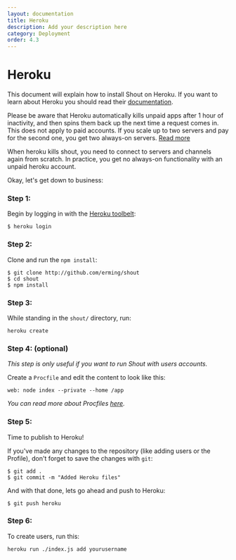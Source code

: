 ```yaml
---
layout: documentation
title: Heroku
description: Add your description here
category: Deployment
order: 4.3
---
```


# Heroku

This document will explain how to install Shout on Heroku. If you want to learn about Heroku you should read their [documentation](https://devcenter.heroku.com/articles/getting-started-with-nodejs#introduction).

<div class="alert alert-warning" role="alert">
  <p>
    Please be aware that Heroku automatically kills unpaid apps after 1 hour of inactivity, and then spins them back up the next time a request comes in.
    This does not apply to paid accounts.
    If you scale up to two servers and pay for the second one, you get two always-on servers.
    <a href="https://devcenter.heroku.com/articles/dynos\#dyno-sleeping">Read more</a>
  </p>

  <p>
    When heroku kills shout, you need to connect to servers and channels again from scratch.
    In practice, you get no always-on functionality with an unpaid heroku account.
  </p>
</div>

Okay, let's get down to business:

### Step 1:

Begin by logging in with the [Heroku toolbelt](https://toolbelt.heroku.com/):

```
$ heroku login
```

### Step 2:

Clone and run the `npm install`:

```
$ git clone http://github.com/erming/shout
$ cd shout
$ npm install
```

### Step 3:

While standing in the `shout/` directory, run:

```
heroku create
```

### Step 4: (optional)

_This step is only useful if you want to run Shout with users accounts._

Create a `Procfile` and edit the content to look like this:

```
web: node index --private --home /app
```

_You can read more about Procfiles [here](https://devcenter.heroku.com/articles/procfile)._

### Step 5:

Time to publish to Heroku!

If you've made any changes to the repository (like adding users or the Profile), don't forget to save the changes with `git`:

```
$ git add .
$ git commit -m "Added Heroku files"
```

And with that done, lets go ahead and push to Heroku:

```
$ git push heroku
```

### Step 6:

To create users, run this:

```
heroku run ./index.js add yourusername    
```
